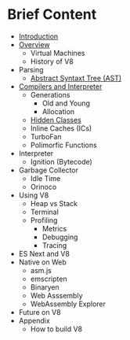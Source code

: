 # Brief Content

- [Introduction](/intro.md)
- [Overview](/chapter1.md)
    - Virtual Machines
    - History of V8
- Parsing
    - [Abstract Syntaxt Tree (AST)](/ast.md)
- [Compilers and Interpreter](/compilers.md)
    - Generations
        - Old and Young
        - Allocation
    - [Hidden Classes](/hidden-classes.md)
    - Inline Caches (ICs)
    - TurboFan
    - Polimorfic Functions
- Interpreter
    - Ignition (Bytecode)
- Garbage Collector
    - Idle Time
    - Orinoco
- Using V8
    - Heap vs Stack
    - Terminal
    - Profiling
      - Metrics
      - Debugging
      - Tracing
- ES Next and V8
- Native on Web
    - asm.js
    - emscripten
    - Binaryen
    - Web Asssembly
    - WebAssembly Explorer
- Future on V8
- Appendix
    - How to build V8